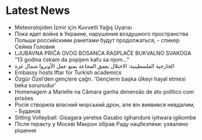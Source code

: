 # Latest News
-  Meteorolojiden İzmir için Kuvvetli Yağış Uyarısı
-  Пока идет война в Украине, нарушения воздушного пространства Польши российскими ракетами будут продолжаться, - спикер Сейма Головня
-  LJUBAVNA PRIČA OVOG BOSANCA RASPLAČE BUKVALNO SVAKOGA &quot;13 godina čekam da popijem kafu sa njom...&quot;
-  الخارجية الفلسطينية: الاحتلال يعمق المجاعة بمنع عمل الأونروا شمال غزة
-  Embassy hosts Iftar for Turkish academics
-  Özgür Özel’den gençlere çağrı. 'Gençlerin başka ülkeyi hayal etmesi beka sorunudur'
-  Homenagem a Marielle na Câmara ganha dimensão de ato político com prisões
-  Росія створила власний морський дрон, але він виявився невдалим, - Буданов
-  Sitting Volleyball: Gisagara yeretse Gasabo igihandure iyitwara igikombe
-  Після теракту у Москві Макрон зібрав Раду нацбезпеки: ухвалено рішення
